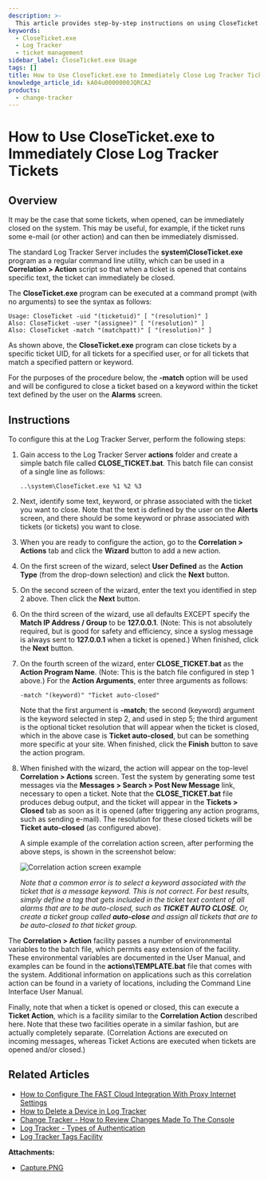 ```yaml
---
description: >-
  This article provides step-by-step instructions on using CloseTicket.exe to immediately close Log Tracker tickets based on specific keywords or phrases.
keywords:
  - CloseTicket.exe
  - Log Tracker
  - ticket management
sidebar_label: CloseTicket.exe Usage
tags: []
title: How to Use CloseTicket.exe to Immediately Close Log Tracker Tickets
knowledge_article_id: kA04u0000000JQRCA2
products:
  - change-tracker
---
```


# How to Use CloseTicket.exe to Immediately Close Log Tracker Tickets

## Overview

It may be the case that some tickets, when opened, can be immediately closed on the system. This may be useful, for example, if the ticket runs some e-mail (or other action) and can then be immediately dismissed.

The standard Log Tracker Server includes the **system\CloseTicket.exe** program as a regular command line utility, which can be used in a **Correlation > Action** script so that when a ticket is opened that contains specific text, the ticket can immediately be closed.

The **CloseTicket.exe** program can be executed at a command prompt (with no arguments) to see the syntax as follows:

```
Usage: CloseTicket -uid "(ticketuid)" [ "(resolution)" ]
Also: CloseTicket -user "(assignee)" [ "(resolution)" ]
Also: CloseTicket -match "(matchpatt)" [ "(resolution)" ]
```

As shown above, the **CloseTicket.exe** program can close tickets by a specific ticket UID, for all tickets for a specified user, or for all tickets that match a specified pattern or keyword.

For the purposes of the procedure below, the **-match** option will be used and will be configured to close a ticket based on a keyword within the ticket text defined by the user on the **Alarms** screen.

## Instructions

To configure this at the Log Tracker Server, perform the following steps:

1. Gain access to the Log Tracker Server **actions** folder and create a simple batch file called **CLOSE_TICKET.bat**. This batch file can consist of a single line as follows:

   ```
   ..\system\CloseTicket.exe %1 %2 %3
   ```

2. Next, identify some text, keyword, or phrase associated with the ticket you want to close. Note that the text is defined by the user on the **Alerts** screen, and there should be some keyword or phrase associated with tickets (or tickets) you want to close.

3. When you are ready to configure the action, go to the **Correlation > Actions** tab and click the **Wizard** button to add a new action.

4. On the first screen of the wizard, select **User Defined** as the **Action Type** (from the drop-down selection) and click the **Next** button.

5. On the second screen of the wizard, enter the text you identified in step 2 above. Then click the **Next** button.

6. On the third screen of the wizard, use all defaults EXCEPT specify the **Match IP Address / Group** to be **127.0.0.1**. (Note: This is not absolutely required, but is good for safety and efficiency, since a syslog message is always sent to **127.0.0.1** when a ticket is opened.) When finished, click the **Next** button.

7. On the fourth screen of the wizard, enter **CLOSE_TICKET.bat** as the **Action Program Name**. (Note: This is the batch file configured in step 1 above.) For the **Action Arguments**, enter three arguments as follows:

   ```
   -match "(keyword)" "Ticket auto-closed"
   ```

   Note that the first argument is **-match**; the second (keyword) argument is the keyword selected in step 2, and used in step 5; the third argument is the optional ticket resolution that will appear when the ticket is closed, which in the above case is **Ticket auto-closed**, but can be something more specific at your site. When finished, click the **Finish** button to save the action program.

8. When finished with the wizard, the action will appear on the top-level **Correlation > Actions** screen. Test the system by generating some test messages via the **Messages > Search > Post New Message** link, necessary to open a ticket. Note that the **CLOSE_TICKET.bat** file produces debug output, and the ticket will appear in the **Tickets > Closed** tab as soon as it is opened (after triggering any action programs, such as sending e-mail). The resolution for these closed tickets will be **Ticket auto-closed** (as configured above).

   A simple example of the correlation action screen, after performing the above steps, is shown in the screenshot below:

   ![Correlation action screen example](image_url)

   *Note that a common error is to select a keyword associated with the ticket that is a message keyword. This is not correct. For best results, simply define a tag that gets included in the ticket text content of all alarms that are to be auto-closed, such as **TICKET AUTO CLOSE**. Or, create a ticket group called **auto-close** and assign all tickets that are to be auto-closed to that ticket group.*

The **Correlation > Action** facility passes a number of environmental variables to the batch file, which permits easy extension of the facility. These environmental variables are documented in the User Manual, and examples can be found in the **actions\TEMPLATE.bat** file that comes with the system. Additional information on applications such as this correlation action can be found in a variety of locations, including the Command Line Interface User Manual.

Finally, note that when a ticket is opened or closed, this can execute a **Ticket Action**, which is a facility similar to the **Correlation Action** described here. Note that these two facilities operate in a similar fashion, but are actually completely separate. (Correlation Actions are executed on incoming messages, whereas Ticket Actions are executed when tickets are opened and/or closed.)

## Related Articles

- [How to Configure The FAST Cloud Integration With Proxy Internet Settings](link)
- [How to Delete a Device in Log Tracker](link)
- [Change Tracker - How to Review Changes Made To The Console](link)
- [Log Tracker - Types of Authentication](link)
- [Log Tracker Tags Facility](link)

**Attachments:**
- [Capture.PNG](link)